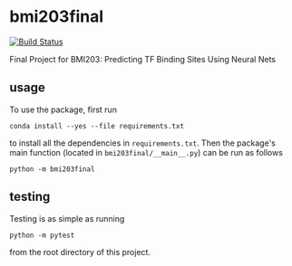# bmi203final

[![Build
Status](https://travis-ci.org/afkung/bmi203final.svg?branch=master)](https://travis-ci.org/afkung/bmi203final)

Final Project for BMI203: Predicting TF Binding Sites Using Neural Nets


## usage

To use the package, first run

```
conda install --yes --file requirements.txt
```

to install all the dependencies in `requirements.txt`. Then the package's
main function (located in `bmi203final/__main__.py`) can be run as
follows

```
python -m bmi203final
```

## testing

Testing is as simple as running

```
python -m pytest
```

from the root directory of this project.